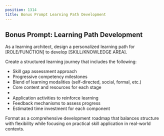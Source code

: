 ```yaml
---
position: 1314
title: Bonus Prompt Learning Path Development
---
```


## Bonus Prompt: Learning Path Development

As a learning architect, design a personalized learning path for [ROLE/FUNCTION] to develop [SKILL/KNOWLEDGE AREA].





Create a structured learning journey that includes the following:

- Skill gap assessment approach
- Progressive competency milestones
- Blend of learning modalities (self-directed, social, formal, etc.)
- Core content and resources for each stage
- 
- Application activities to reinforce learning
- Feedback mechanisms to assess progress
- Estimated time investment for each component




Format as a comprehensive development roadmap that balances structure with flexibility while focusing on practical skill application in real-world contexts.